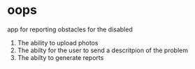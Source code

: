 oops
====

app for reporting obstacles for the disabled

1. The ability to upload photos
2. The abilty for the user to send a descritpion of the problem
3. The abilty to generate reports

